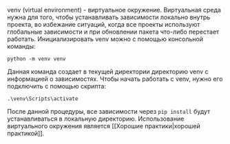 venv (virtual environment) - виртуальное окружение. Виртуальная среда нужна для того, чтобы устанавливать зависимости локально внутрь проекта, во избежание ситуаций, когда все проекты используют глобальные зависимости и при обновлении пакета что-либо перестает работать.
Инициализировать venv можно с помощью консольной команды:
```shell
python -m venv venv
```

Данная команда создает в текущей директории директорию venv с информацией о зависимостях. Чтобы начать работать с venv, нужно его подключить с помощью скрипта:
```
.\venv\Scripts\activate
```

После данной процедуры, все зависимости через ```pip install``` будут устанавливаться в локальную директорию. Использование виртуального окружения является [[Хорошие практики|хорошей практикой]]. 